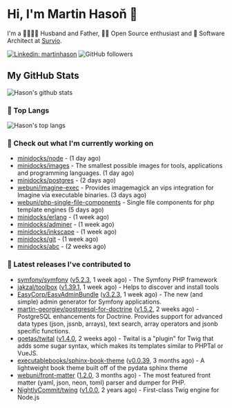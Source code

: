 # Hi, I'm Martin Hasoň 👋

I'm a 👨‍👩‍👧‍👦 Husband and Father, 🧑‍💻 Open Source enthusiast and 📐 Software Architect at [Survio](https://www.survio.com).

[![Linkedin: martinhason](https://img.shields.io/badge/-Martin%20Hasoň-blue?style=flat-square&logo=Linkedin&logoColor=white&link=https://www.linkedin.com/in/martinhason/)](https://www.linkedin.com/in/martinhason/)
![GitHub followers](https://img.shields.io/github/followers/hason?label=Follow&style=social)


## My GitHub Stats
![Hason's github stats](https://github-readme-stats.vercel.app/api?username=hason&show_icons=true&include_all_commits=true&theme=dracula&hide_border=true&hide_title=true)

### 💾 Top Langs
![Hason's top langs](https://github-readme-stats.vercel.app/api/top-langs/?username=hason&layout=compact&theme=dracula&hide_border=true&hide_title=true)

### 👷 Check out what I'm currently working on

- [minidocks/node](https://github.com/minidocks/node) -  (1 day ago)
- [minidocks/images](https://github.com/minidocks/images) - The smallest possible images for tools, applications and programming languages. (1 day ago)
- [minidocks/postgres](https://github.com/minidocks/postgres) -  (2 days ago)
- [webuni/imagine-exec](https://github.com/webuni/imagine-exec) - Provides imagemagick an vips integration for Imagine via executable binaries. (3 days ago)
- [webuni/php-single-file-components](https://github.com/webuni/php-single-file-components) - Single file components for php template engines (5 days ago)
- [minidocks/erlang](https://github.com/minidocks/erlang) -  (1 week ago)
- [minidocks/adminer](https://github.com/minidocks/adminer) -  (1 week ago)
- [minidocks/inkscape](https://github.com/minidocks/inkscape) -  (1 week ago)
- [minidocks/git](https://github.com/minidocks/git) -  (1 week ago)
- [minidocks/abc](https://github.com/minidocks/abc) -  (2 weeks ago)

### 🔭 Latest releases I've contributed to

- [symfony/symfony](https://github.com/symfony/symfony) ([v5.2.3](https://github.com/symfony/symfony/releases/tag/v5.2.3), 1 week ago) - The Symfony PHP framework
- [jakzal/toolbox](https://github.com/jakzal/toolbox) ([v1.39.1](https://github.com/jakzal/toolbox/releases/tag/v1.39.1), 1 week ago) - Helps to discover and install tools
- [EasyCorp/EasyAdminBundle](https://github.com/EasyCorp/EasyAdminBundle) ([v3.2.3](https://github.com/EasyCorp/EasyAdminBundle/releases/tag/v3.2.3), 1 week ago) - The new (and simple) admin generator for Symfony applications.
- [martin-georgiev/postgresql-for-doctrine](https://github.com/martin-georgiev/postgresql-for-doctrine) ([v1.5.2](https://github.com/martin-georgiev/postgresql-for-doctrine/releases/tag/v1.5.2), 2 weeks ago) - PostgreSQL enhancements for Doctrine. Provides support for advanced data types (json, jssnb, arrays), text search, array operators and jsonb specific functions.
- [goetas/twital](https://github.com/goetas/twital) ([v1.4.0](https://github.com/goetas/twital/releases/tag/v1.4.0), 2 weeks ago) - Twital is a &#34;plugin&#34; for Twig that adds some sugar syntax, which makes its templates similar to PHPTal or VueJS.
- [executablebooks/sphinx-book-theme](https://github.com/executablebooks/sphinx-book-theme) ([v0.0.39](https://github.com/executablebooks/sphinx-book-theme/releases/tag/v0.0.39), 3 months ago) - A lightweight book theme built off of the pydata sphinx theme
- [webuni/front-matter](https://github.com/webuni/front-matter) ([1.2.0](https://github.com/webuni/front-matter/releases/tag/1.2.0), 3 months ago) - The most featured front matter (yaml, json, neon, toml) parser and dumper for PHP.
- [NightlyCommit/twing](https://github.com/NightlyCommit/twing) ([v1.0.0](https://github.com/NightlyCommit/twing/releases/tag/v1.0.0), 2 years ago) - First-class Twig engine for Node.js
